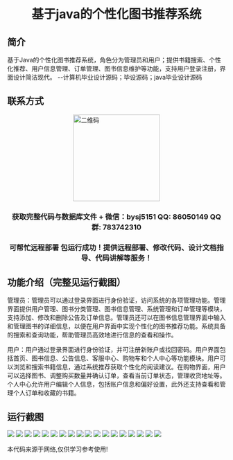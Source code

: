 <p><h1 align="center">基于java的个性化图书推荐系统</h1></p>

## 简介
基于Java的个性化图书推荐系统，角色分为管理员和用户；提供书籍搜索、个性化推荐、用户信息管理、订单管理、图书信息维护等功能，支持用户登录注册，界面设计简洁现代。    --计算机毕业设计源码；毕设源码；java毕业设计源码


## 联系方式
<img src="https://bs-1329754181.cos.ap-shanghai.myqcloud.com/wx.jpg" alt="二维码" style="display: block; margin: 0 auto;" width="200px">
<p><h3 align="center">获取完整代码与数据库文件 + 微信：bysj5151 QQ: 86050149 QQ群: 783742310</h3></p>
<p><h3 align="center">可帮忙远程部署 包运行成功！提供远程部署、修改代码、设计文档指导、代码讲解等服务！</h3></p>

## 功能介绍（完整见运行截图）
管理员：管理员可以通过登录界面进行身份验证，访问系统的各项管理功能。管理界面提供用户管理、图书分类管理、图书信息管理、系统管理和订单管理等模块，支持添加、修改和删除公告及订单信息。管理员还可以在图书信息管理界面中输入和管理图书的详细信息，以便在用户界面中实现个性化的图书推荐功能。系统具备的搜索和查询功能，帮助管理员高效地进行信息的查看和操作。

用户：用户通过登录界面进行身份验证，并可注册新账户或找回密码。用户界面包括首页、图书信息、公告信息、客服中心、购物车和个人中心等功能模块。用户可以浏览和搜索书籍信息，通过系统推荐获取个性化的阅读建议。在购物界面，用户可以选择图书、调整购买数量并确认订单，查看当前订单状态，管理收货地址等。个人中心允许用户编辑个人信息，包括账户信息和偏好设置，此外还支持查看和管理个人订单和收藏的书籍。


## 运行截图
![](https://bs-1329754181.cos.ap-shanghai.myqcloud.com/spring/PersonalizedBookRecommendationSystem/img/001.jpg)
![](https://bs-1329754181.cos.ap-shanghai.myqcloud.com/spring/PersonalizedBookRecommendationSystem/img/002.jpg)
![](https://bs-1329754181.cos.ap-shanghai.myqcloud.com/spring/PersonalizedBookRecommendationSystem/img/003.jpg)
![](https://bs-1329754181.cos.ap-shanghai.myqcloud.com/spring/PersonalizedBookRecommendationSystem/img/004.jpg)
![](https://bs-1329754181.cos.ap-shanghai.myqcloud.com/spring/PersonalizedBookRecommendationSystem/img/005.jpg)
![](https://bs-1329754181.cos.ap-shanghai.myqcloud.com/spring/PersonalizedBookRecommendationSystem/img/006.jpg)
![](https://bs-1329754181.cos.ap-shanghai.myqcloud.com/spring/PersonalizedBookRecommendationSystem/img/007.jpg)
![](https://bs-1329754181.cos.ap-shanghai.myqcloud.com/spring/PersonalizedBookRecommendationSystem/img/008.jpg)
![](https://bs-1329754181.cos.ap-shanghai.myqcloud.com/spring/PersonalizedBookRecommendationSystem/img/009.jpg)
![](https://bs-1329754181.cos.ap-shanghai.myqcloud.com/spring/PersonalizedBookRecommendationSystem/img/010.jpg)
![](https://bs-1329754181.cos.ap-shanghai.myqcloud.com/spring/PersonalizedBookRecommendationSystem/img/011.jpg)
![](https://bs-1329754181.cos.ap-shanghai.myqcloud.com/spring/PersonalizedBookRecommendationSystem/img/012.jpg)
![](https://bs-1329754181.cos.ap-shanghai.myqcloud.com/spring/PersonalizedBookRecommendationSystem/img/013.jpg)
![](https://bs-1329754181.cos.ap-shanghai.myqcloud.com/spring/PersonalizedBookRecommendationSystem/img/014.jpg)
![](https://bs-1329754181.cos.ap-shanghai.myqcloud.com/spring/PersonalizedBookRecommendationSystem/img/015.jpg)
![](https://bs-1329754181.cos.ap-shanghai.myqcloud.com/spring/PersonalizedBookRecommendationSystem/img/016.jpg)
![](https://bs-1329754181.cos.ap-shanghai.myqcloud.com/spring/PersonalizedBookRecommendationSystem/img/017.jpg)
![](https://bs-1329754181.cos.ap-shanghai.myqcloud.com/spring/PersonalizedBookRecommendationSystem/img/018.jpg)

<p>本代码来源于网络,仅供学习参考使用!</p>
